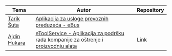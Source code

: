 <table>
    <thead>
        <tr>
            <th>Tema</th>
            <th>Autor</th>
            <th>Repository</th>
        </tr>
    </thead>
    <tbody>
        <tr>
            <td><a href="#">Tarik Šuta</a></td>
            <td><a href="#">Aplikacija za usloge prevoznih preduzeća - eBus</a></td>
            <td><a href="#"></a></td>
        </tr>
        <tr>
            <td><a href="https://github.com/neurouz">Ajdin Hukara</a></td>
            <td><a href="#">eToolService - Aplikacija za podršku rada kompanije za oštrenje i proizvodnju alata</a></td>
            <td><a href="https://github.com/neurouz/EToolService">Link</a></td>
        </tr>
    </tbody>
<table>
